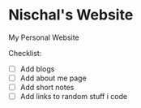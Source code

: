 # Nischal's Website
My Personal Website


Checklist:
- [ ] Add blogs
- [ ] Add about me page
- [ ] Add short notes
- [ ] Add links to random stuff i code
